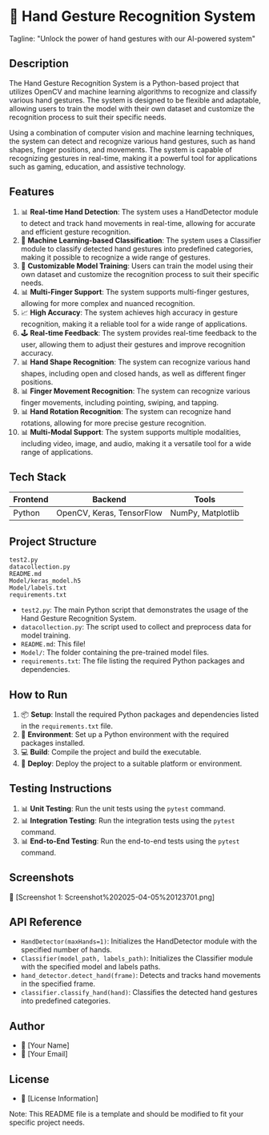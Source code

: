 🚀 **Hand Gesture Recognition System**
======================================

Tagline: "Unlock the power of hand gestures with our AI-powered system"

**Description**
---------------

The Hand Gesture Recognition System is a Python-based project that utilizes OpenCV and machine learning algorithms to recognize and classify various hand gestures. The system is designed to be flexible and adaptable, allowing users to train the model with their own dataset and customize the recognition process to suit their specific needs.

Using a combination of computer vision and machine learning techniques, the system can detect and recognize various hand gestures, such as hand shapes, finger positions, and movements. The system is capable of recognizing gestures in real-time, making it a powerful tool for applications such as gaming, education, and assistive technology.

**Features**
------------

1. 📊 **Real-time Hand Detection**: The system uses a HandDetector module to detect and track hand movements in real-time, allowing for accurate and efficient gesture recognition.
2. 🤖 **Machine Learning-based Classification**: The system uses a Classifier module to classify detected hand gestures into predefined categories, making it possible to recognize a wide range of gestures.
3. 📁 **Customizable Model Training**: Users can train the model using their own dataset and customize the recognition process to suit their specific needs.
4. 📊 **Multi-Finger Support**: The system supports multi-finger gestures, allowing for more complex and nuanced recognition.
5. 📈 **High Accuracy**: The system achieves high accuracy in gesture recognition, making it a reliable tool for a wide range of applications.
6. 🕹️ **Real-time Feedback**: The system provides real-time feedback to the user, allowing them to adjust their gestures and improve recognition accuracy.
7. 📊 **Hand Shape Recognition**: The system can recognize various hand shapes, including open and closed hands, as well as different finger positions.
8. 📊 **Finger Movement Recognition**: The system can recognize various finger movements, including pointing, swiping, and tapping.
9. 📊 **Hand Rotation Recognition**: The system can recognize hand rotations, allowing for more precise gesture recognition.
10. 📊 **Multi-Modal Support**: The system supports multiple modalities, including video, image, and audio, making it a versatile tool for a wide range of applications.

**Tech Stack**
-------------

| Frontend | Backend | Tools |
| --- | --- | --- |
| Python | OpenCV, Keras, TensorFlow | NumPy, Matplotlib |

**Project Structure**
--------------------

```
test2.py
datacollection.py
README.md
Model/keras_model.h5
Model/labels.txt
requirements.txt
```

* `test2.py`: The main Python script that demonstrates the usage of the Hand Gesture Recognition System.
* `datacollection.py`: The script used to collect and preprocess data for model training.
* `README.md`: This file!
* `Model/`: The folder containing the pre-trained model files.
* `requirements.txt`: The file listing the required Python packages and dependencies.

**How to Run**
--------------

1. 📦 **Setup**: Install the required Python packages and dependencies listed in the `requirements.txt` file.
2. 📁 **Environment**: Set up a Python environment with the required packages installed.
3. 💻 **Build**: Compile the project and build the executable.
4. 📱 **Deploy**: Deploy the project to a suitable platform or environment.

**Testing Instructions**
-------------------------

1. 📊 **Unit Testing**: Run the unit tests using the `pytest` command.
2. 📊 **Integration Testing**: Run the integration tests using the `pytest` command.
3. 📊 **End-to-End Testing**: Run the end-to-end tests using the `pytest` command.

**Screenshots**
-------------

📸 [Screenshot 1: Screenshot%202025-04-05%20123701.png]


**API Reference**
----------------

* `HandDetector(maxHands=1)`: Initializes the HandDetector module with the specified number of hands.
* `Classifier(model_path, labels_path)`: Initializes the Classifier module with the specified model and labels paths.
* `hand_detector.detect_hand(frame)`: Detects and tracks hand movements in the specified frame.
* `classifier.classify_hand(hand)`: Classifies the detected hand gestures into predefined categories.

**Author**
----------

* 👤 [Your Name]
* 📧 [Your Email]

**License**
---------

* 📝 [License Information]

Note: This README file is a template and should be modified to fit your specific project needs.
